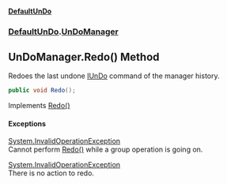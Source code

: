 #### [DefaultUnDo](../../index.md 'index')
### [DefaultUnDo](../../index.md#DefaultUnDo 'DefaultUnDo').[UnDoManager](index.md 'DefaultUnDo\.UnDoManager')

## UnDoManager\.Redo\(\) Method

Redoes the last undone [IUnDo](../IUnDo/index.md 'DefaultUnDo\.IUnDo') command of the manager history\.

```csharp
public void Redo();
```

Implements [Redo\(\)](../IUnDoManager/Redo().md 'DefaultUnDo\.IUnDoManager\.Redo\(\)')

#### Exceptions

[System\.InvalidOperationException](https://docs.microsoft.com/en-us/dotnet/api/System.InvalidOperationException 'System\.InvalidOperationException')  
Cannot perform [Redo\(\)](DefaultUnDo/UnDoManager/Redo().md 'DefaultUnDo\.UnDoManager\.Redo\(\)') while a group operation is going on\.

[System\.InvalidOperationException](https://docs.microsoft.com/en-us/dotnet/api/System.InvalidOperationException 'System\.InvalidOperationException')  
There is no action to redo\.